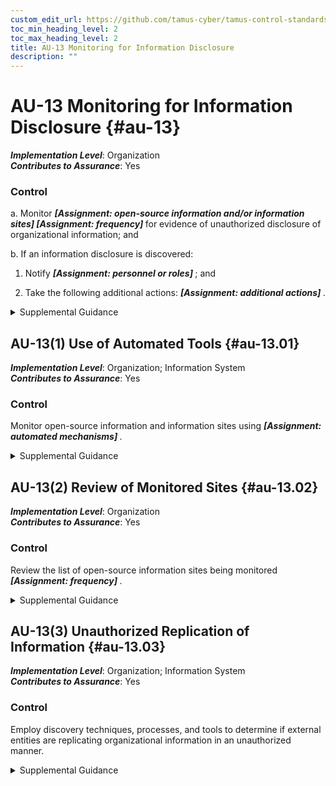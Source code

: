 ```yaml
---
custom_edit_url: https://github.com/tamus-cyber/tamus-control-standards/tree/main/content/tamus.edu/TAMUS_profile.xml
toc_min_heading_level: 2
toc_max_heading_level: 2
title: AU-13 Monitoring for Information Disclosure
description: ""
---
```


# AU-13 Monitoring for Information Disclosure {#au-13}

_**Implementation Level**_: Organization\
_**Contributes to Assurance**_: Yes

### Control

a. Monitor <strong> <em>[Assignment: open-source information and/or information sites]</em> </strong> <strong> <em>[Assignment: frequency]</em> </strong> for evidence of unauthorized disclosure of organizational information; and

b. If an information disclosure is discovered:

1. Notify <strong> <em>[Assignment: personnel or roles]</em> </strong> ; and

2. Take the following additional actions: <strong> <em>[Assignment: additional actions]</em> </strong>.

<details>
  <summary>Supplemental Guidance</summary>

Unauthorized disclosure of information is a form of data leakage. Open-source information includes social networking sites and code-sharing platforms and repositories. Examples of organizational information include personally identifiable information retained by the organization or proprietary information generated by the organization.

</details>

## AU-13(1) Use of Automated Tools {#au-13.01}

_**Implementation Level**_: Organization; Information System\
_**Contributes to Assurance**_: Yes

### Control

Monitor open-source information and information sites using <strong> <em>[Assignment: automated mechanisms]</em> </strong>.

<details>
  <summary>Supplemental Guidance</summary>

Automated mechanisms include commercial services that provide notifications and alerts to organizations and automated scripts to monitor new posts on websites.

</details>

## AU-13(2) Review of Monitored Sites {#au-13.02}

_**Implementation Level**_: Organization\
_**Contributes to Assurance**_: Yes

### Control

Review the list of open-source information sites being monitored <strong> <em>[Assignment: frequency]</em> </strong>.

<details>
  <summary>Supplemental Guidance</summary>

Reviewing the current list of open-source information sites being monitored on a regular basis helps to ensure that the selected sites remain relevant. The review also provides the opportunity to add new open-source information sites with the potential to provide evidence of unauthorized disclosure of organizational information. The list of sites monitored can be guided and informed by threat intelligence of other credible sources of information.

</details>

## AU-13(3) Unauthorized Replication of Information {#au-13.03}

_**Implementation Level**_: Organization; Information System\
_**Contributes to Assurance**_: Yes

### Control

Employ discovery techniques, processes, and tools to determine if external entities are replicating organizational information in an unauthorized manner.

<details>
  <summary>Supplemental Guidance</summary>

The unauthorized use or replication of organizational information by external entities can cause adverse impacts on organizational operations and assets, including damage to reputation. Such activity can include the replication of an organizational website by an adversary or hostile threat actor who attempts to impersonate the web-hosting organization. Discovery tools, techniques, and processes used to determine if external entities are replicating organizational information in an unauthorized manner include scanning external websites, monitoring social media, and training staff to recognize the unauthorized use of organizational information.

</details>

